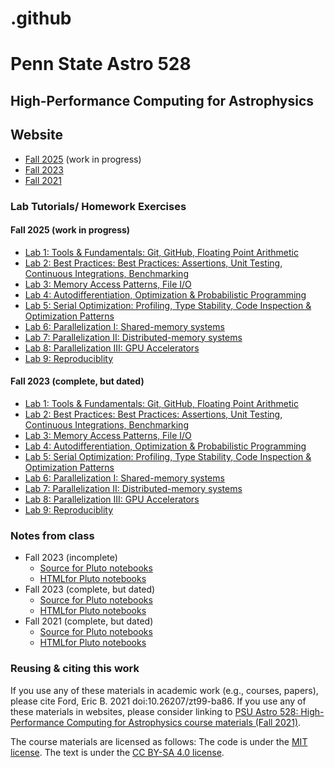 # .github

# Penn State Astro 528
## High-Performance Computing for Astrophysics

## Website
- [Fall 2025](https://psuastro528.github.io/Fall2025/) (work in progress)
- [Fall 2023](https://psuastro528.github.io/Fall2023/) 
- [Fall 2021](https://psuastro528.github.io/)
  
### Lab Tutorials/ Homework Exercises 
#### Fall 2025 (work in progress)
- [Lab 1: Tools & Fundamentals: Git, GitHub, Floating Point Arithmetic](https://github.com/PsuAstro528/lab1/)
- [Lab 2: Best Practices:  Best Practices: Assertions, Unit Testing, Continuous Integrations, Benchmarking](https://github.com/PsuAstro528/lab2/)
- [Lab 3: Memory Access Patterns, File I/O](https://github.com/PsuAstro528/lab3/)
- [Lab 4: Autodifferentiation, Optimization & Probabilistic Programming](https://github.com/PsuAstro528/lab4/)
- [Lab 5: Serial Optimization:  Profiling, Type Stability, Code Inspection & Optimization Patterns](https://github.com/PsuAstro528/lab5/)
- [Lab 6: Parallelization I:  Shared-memory systems](https://github.com/PsuAstro528/lab6/)
- [Lab 7: Parallelization II:  Distributed-memory systems](https://github.com/PsuAstro528/lab7/)
- [Lab 8: Parallelization III:  GPU Accelerators](https://github.com/PsuAstro528/lab8/)
- [Lab 9: Reproduciblity](https://github.com/PsuAstro528/lab9/)

#### Fall 2023 (complete, but dated)
- [Lab 1: Tools & Fundamentals: Git, GitHub, Floating Point Arithmetic](https://github.com/PsuAstro528/lab1-start/)
- [Lab 2: Best Practices:  Best Practices: Assertions, Unit Testing, Continuous Integrations, Benchmarking](https://github.com/PsuAstro528/lab2-start/)
- [Lab 3: Memory Access Patterns, File I/O](https://github.com/PsuAstro528/lab3-start/)
- [Lab 4: Autodifferentiation, Optimization & Probabilistic Programming](https://github.com/PsuAstro528/lab4-start/)
- [Lab 5: Serial Optimization:  Profiling, Type Stability, Code Inspection & Optimization Patterns](https://github.com/PsuAstro528/lab5-start/)
- [Lab 6: Parallelization I:  Shared-memory systems](https://github.com/PsuAstro528/lab6-start/)
- [Lab 7: Parallelization II:  Distributed-memory systems](https://github.com/PsuAstro528/lab7-start/)
- [Lab 8: Parallelization III:  GPU Accelerators](https://github.com/PsuAstro528/lab8-start/)
- [Lab 9: Reproduciblity](https://github.com/PsuAstro528/lab9-start/)


### Notes from class
- Fall 2023 (incomplete)
   - [Source for Pluto notebooks](https://github.com/PsuAstro528/Notes-Fall2025) 
   - [HTMLfor Pluto notebooks](https://psuastro528.github.io/Notes-Fall2025/)
- Fall 2023 (complete, but dated)
   - [Source for Pluto notebooks](https://github.com/PsuAstro528/Notes-Fall2023) 
   - [HTMLfor Pluto notebooks](https://psuastro528.github.io/Notes-Fall2023/)
- Fall 2021 (complete, but dated)
   - [Source for Pluto notebooks](https://github.com/PsuAstro528/Notes-Fall2021) 
   - [HTMLfor Pluto notebooks](https://psuastro528.github.io/Notes-Fall2021/)

### Reusing & citing this work 
If you use any of these materials in academic work (e.g., courses, papers), please cite Ford, Eric B. 2021 doi:10.26207/zt99-ba86. If you use any of these materials in websites, please consider linking to [PSU Astro 528: High-Performance Computing for Astrophysics course materials (Fall 2021)](https://psuastro528.github.io/).

The course materials are licensed as follows:
The code is under the [MIT license](https://opensource.org/licenses/MIT).
The text is under the [CC BY-SA 4.0 license](https://creativecommons.org/licenses/by-sa/4.0/).

